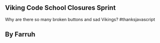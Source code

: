 ## Viking Code School Closures Sprint

Why are there so many broken buttons and sad Vikings? #thanksjavascript

## By Farruh
